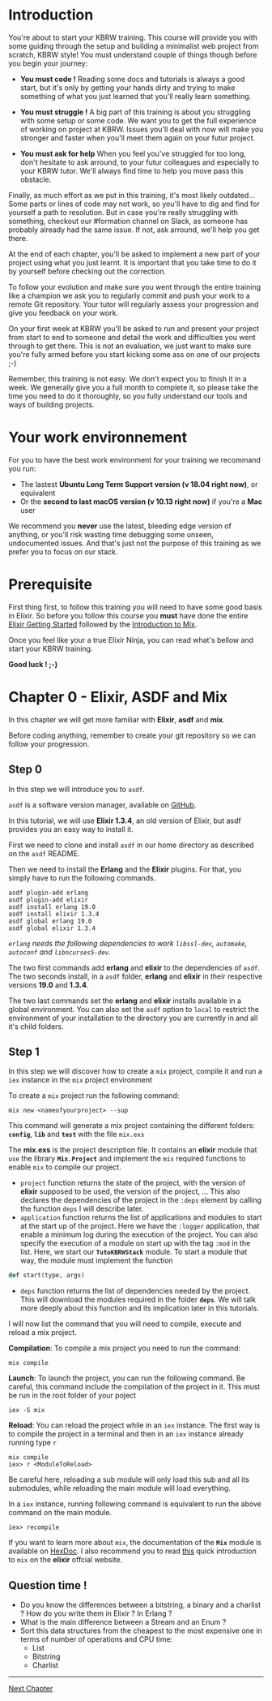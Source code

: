 # Introduction

You're about to start your KBRW training. This course will provide you with some guiding through the setup and building a minimalist web project from scratch, KBRW style! You must understand couple of things though before you begin your journey:

- **You must code !** Reading some docs and tutorials is always a good start, but it's only by getting your hands dirty and trying to make something of what you just learned that you'll really learn something.

- **You must struggle !** A big part of this training is about you struggling with some setup or some code. We want you to get the full experience of working on project at KBRW. Issues you'll deal with now will make you stronger and faster when you'll meet them again on your futur project.

- **You must ask for help** When you feel you've struggled for too long, don't hesitate to ask arround, to your futur colleagues and especially to your KBRW tutor. We'll always find time to help you move pass this obstacle.

Finally, as much effort as we put in this training, it's most likely outdated... Some parts or lines of code may not work, so you'll have to dig and find for yourself a path to resolution. But in case you're really struggling with something, checkout our #formation channel on Slack, as someone has probably already had the same issue. If not, ask arround, we'll help you get there.


At the end of each chapter, you'll be asked to implement a new part of your project using what you just learnt. It is important that you take time to do it by yourself before checking out the correction.

To follow your evolution and make sure you went through the entire training like a champion we ask you to regularly commit and push your work to a remote Git repository. Your tutor will regularly assess your progression and give you feedback on your work.

On your first week at KBRW you'll be asked to run and present your project from start to end to someone and detail the work and difficulties you went through to get there. This is not an evaluation, we just want to make sure you're fully armed before you start kicking some ass on one of our projects ;-)

Remember, this training is not easy. We don't expect you to finish it in a week. We generally give you a full month to complete it, so please take the time you need to do it thoroughly, so you fully understand our tools and ways of building projects.


# Your work environnement

For you to have the best work environment for your training we recommand you run:

- The lastest **Ubuntu Long Term Support version (v 18.04 right now)**, or equivalent
- Or the **second to last macOS version (v 10.13 right now)** if you're a **Mac** user

We recommend you **never** use the latest, bleeding edge version of anything, or you'll risk wasting time debugging some unseen, undocumented issues. And that's just not the purpose of this training as we prefer you to focus on our stack.

# Prerequisite

First thing first, to follow this training you will need to have some good basis in Elixir. So before you follow this course you **must** have done the entire [Elixir Getting Started](https://elixir-lang.org/getting-started/introduction.html) followed by the [Introduction to Mix](https://elixir-lang.org/getting-started/mix-otp/introduction-to-mix.html).

Once you feel like your a true Elixir Ninja, you can read what's bellow and start your KBRW training.  
  
**Good luck ! ;-)**

# Chapter 0 - Elixir, ASDF and Mix 

In this chapter we will get more familiar with **Elixir**, **asdf** and **mix**.

Before coding anything, remember to create your git repository so we can follow your progression.

## Step 0

In this step we will introduce you to `asdf`.

`asdf` is a software version manager, available on [GitHub](https://github.com/asdf-vm/asdf).

In this tutorial, we will use **Elixir 1.3.4**, an old version of Elixir, but asdf provides you an easy way to install it.

First we need to clone and install `asdf` in our home directory as described
on the `asdf` README.

Then we need to install the **Erlang** and the **Elixir** plugins. For that,
you simply have to run the following commands. 

    asdf plugin-add erlang
    asdf plugin-add elixir
    asdf install erlang 19.0 
    asdf install elixir 1.3.4
    asdf global erlang 19.0
    asdf global elixir 1.3.4

*`erlang` needs the following dependencies to work `libssl-dev`, `automake`, `autoconf` and `libncurses5-dev`.*

The two first commands add **erlang** and **elixir** to the dependencies of 
`asdf`. The two seconds install, in a `asdf` folder, **erlang** and **elixir** in
their respective versions **19.0** and **1.3.4**. 

The two last commands set the **erlang** and **elixir** installs available in a 
global environment. You can also set the `asdf` option to `local` to restrict 
the environment of your installation to the directory you are currently in and 
all it's child folders.

## Step 1

In this step we will discover how to create a `mix` project, compile it and 
run a `iex` instance in the `mix` project environment

To create a `mix` project run the following command: 

    mix new <nameofyourproject> --sup

This command will generate a mix project containing the different folders: 
**`config`**, **`lib`** and **`test`** with the file `mix.exs`

The **__mix.exs__** is the project description file. It contains an **elixir** 
module that `use` the library **`Mix.Project`** and implement the `mix` required
functions to enable `mix` to compile our project. 

* `project` function returns the state of the project, with the version
of **elixir** supposed to be used, the version of the project, ... This also 
declares the dependencies of the project in the `:deps` element by calling the 
function `deps` I will describe later. 
* `application` function returns the list of applications and modules to start 
at the start up of the project. Here we have the `:logger` application, that 
enable a minimum log during the execution of the project. You can also specify 
the execution of a module on start up with the tag `:mod` in the list. Here, 
we start our **`TutoKBRWStack`** module. To start a module that way, the module
must implement the function 

``` elixir
def start(type, args)
```

* `deps` function returns the list of dependencies needed by the project. This 
will download the modules required in the folder **`deps`**. We will talk 
more deeply about this function and its implication later in this tutorials. 

I will now list the command that you will need to compile, execute and reload 
a mix project. 

**__Compilation__**: To compile a mix project you need to run the command: 

    mix compile

**__Launch__**: To launch the project, you can run the following command. Be 
careful, this command include the compilation of the project in it. This must 
be run in the root folder of your poject

    iex -S mix

**__Reload__**: You can reload the project while in an `iex` instance. The first 
way is to compile the project in a terminal and then in an `iex` instance already
running type `r` <ModuleToReload>

    mix compile
    iex> r <ModuleToReload>

Be careful here, reloading a sub module will only load this sub and all its 
submodules, while reloading the main module will load everything. 

In a `iex` instance, running following command is equivalent to run the above 
command on the main module. 

    iex> recompile

If you want to learn more about `mix`, the documentation of the **`Mix`** 
module is available on [HexDoc](https://hexdocs.pm/mix/Mix.html). I also 
recommend you to read 
[this](https://elixir-lang.org/getting-started/mix-otp/introduction-to-mix.html)
quick introduction to `mix` on the **elixir** offcial website.

## Question time !

* Do you know the differences between a bitstring, a binary and a charlist ? How do you write them in Elixir ? In Erlang ?
* What is the main difference between a Stream and an Enum ?
* Sort this data structures from the cheapest to the most expensive one in terms of number of operations and CPU time:
  * List
  * Bitstring
  * Charlist
---
[Next Chapter](chap1.html)
